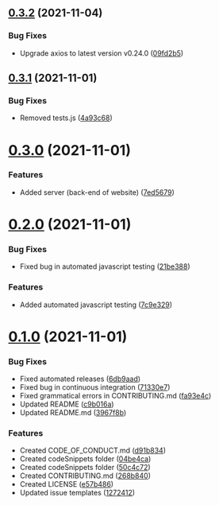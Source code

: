 ## [0.3.2](https://github.com/mitheelgajare/snippets/compare/v0.3.1...v0.3.2) (2021-11-04)


### Bug Fixes

* Upgrade axios to latest version v0.24.0 ([09fd2b5](https://github.com/mitheelgajare/snippets/commit/09fd2b53ec6c9ab7d5077a31c56bfd672b0a6d9b))



## [0.3.1](https://github.com/mitheelgajare/snippets/compare/v0.3.0...v0.3.1) (2021-11-01)


### Bug Fixes

* Removed tests.js ([4a93c68](https://github.com/mitheelgajare/snippets/commit/4a93c68d694a6a28845c435ae6a10d673a90e04e))



# [0.3.0](https://github.com/mitheelgajare/snippets/compare/v0.2.0...v0.3.0) (2021-11-01)


### Features

* Added server (back-end of website) ([7ed5679](https://github.com/mitheelgajare/snippets/commit/7ed5679cc107276cb367499f4e0a2d9b783a62cc))



# [0.2.0](https://github.com/mitheelgajare/snippets/compare/v0.1.0...v0.2.0) (2021-11-01)


### Bug Fixes

* Fixed bug in automated javascript testing ([21be388](https://github.com/mitheelgajare/snippets/commit/21be388b34c823f228fc651bda56a67d0e7f9504))


### Features

* Added automated javascript testing ([7c9e329](https://github.com/mitheelgajare/snippets/commit/7c9e3298eb922ebcc160fff837df6e09f4e6ad13))



# [0.1.0](https://github.com/mitheelgajare/snippets/compare/3967f8b5ce87dcd1c6e43b773d638556de43f960...v0.1.0) (2021-11-01)


### Bug Fixes

* Fixed automated releases ([6db9aad](https://github.com/mitheelgajare/snippets/commit/6db9aad31134aa13a434dba8a83b941560664ed5))
* Fixed bug in continuous integration ([71330e7](https://github.com/mitheelgajare/snippets/commit/71330e78545e42b454561b0db853965e1a09f519))
* Fixed grammatical errors in CONTRIBUTING.md ([fa93e4c](https://github.com/mitheelgajare/snippets/commit/fa93e4cb0ab16c32eb6344cb339b2993e7f87096))
* Updated README ([c9b016a](https://github.com/mitheelgajare/snippets/commit/c9b016acf7a49891479a85336acd2559a6a4afba))
* Updated README.md ([3967f8b](https://github.com/mitheelgajare/snippets/commit/3967f8b5ce87dcd1c6e43b773d638556de43f960))


### Features

* Created CODE_OF_CONDUCT.md ([d91b834](https://github.com/mitheelgajare/snippets/commit/d91b834ac119ed07dc922c9ce0de062f6a3035f0))
* Created codeSnippets folder ([04be4ca](https://github.com/mitheelgajare/snippets/commit/04be4ca01c6f8d35e598d922600f0b919a7a0f8a))
* Created codeSnippets folder ([50c4c72](https://github.com/mitheelgajare/snippets/commit/50c4c721e58f6ca73b8ea6ec78da5f8546b92efe))
* Created CONTRIBUTING.md ([268b840](https://github.com/mitheelgajare/snippets/commit/268b8406a8c03528ee9e5b27dcc8ba87f17df962))
* Created LICENSE ([e57b486](https://github.com/mitheelgajare/snippets/commit/e57b4861e35fbede8a0be927aecf5ee73ad0042c))
* Updated issue templates ([1272412](https://github.com/mitheelgajare/snippets/commit/1272412d5ee16d352130a1e04df18720389b5200))



